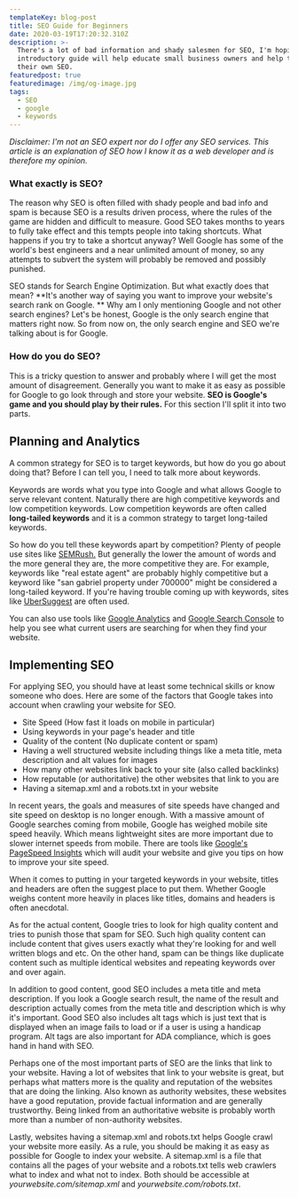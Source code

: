 ```yaml
---
templateKey: blog-post
title: SEO Guide for Beginners
date: 2020-03-19T17:20:32.310Z
description: >-
  There's a lot of bad information and shady salesmen for SEO, I'm hoping this
  introductory guide will help educate small business owners and help them do
  their own SEO.
featuredpost: true
featuredimage: /img/og-image.jpg
tags:
  - SEO
  - google
  - keywords
---
```

*Disclaimer: I'm not an SEO expert nor do I offer any SEO services. This article is an explanation of SEO how I know it as a web developer and is therefore my opinion.*

### What exactly is SEO?

The reason why SEO is often filled with shady people and bad info and spam is because SEO is a results driven process, where the rules of the game are hidden and difficult to measure. Good SEO takes months to years to fully take effect and this tempts people into taking shortcuts. What happens if you try to take a shortcut anyway? Well Google has some of the world's best engineers and a near unlimited amount of money, so any attempts to subvert the system will probably be removed and possibly punished.

SEO stands for Search Engine Optimization. But what exactly does that mean? **It's another way of saying you want to improve your website's search rank on Google. ** Why am I only mentioning Google and not other search engines? Let's be honest, Google is the only search engine that matters right now. So from now on, the only search engine and SEO we're talking about is for Google.

### How do you do SEO?

This is a tricky question to answer and probably where I will get the most amount of disagreement. Generally you want to make it as easy as possible for Google to go look through and store your website. **SEO is Google's game and you should play by their rules.** For this section I'll split it into two parts.

## Planning and Analytics

A common strategy for SEO is to target keywords, but how do you go about doing that? Before I can tell you, I need to talk more about keywords.

Keywords are words what you type into Google and what allows Google to serve relevant content. Naturally there are high competitive keywords and low competition keywords. Low competition keywords are often called **long-tailed keywords** and it is a common strategy to target long-tailed keywords.

So how do you tell these keywords apart by competition? Plenty of people use sites like [SEMRush.](https://www.semrush.com/) But generally the lower the amount of words and the more general they are, the more competitive they are. For example, keywords like "real estate agent" are probably highly competitive but a keyword like "san gabriel property under 700000" might be considered a long-tailed keyword. If you're having trouble coming up with keywords, sites like [UberSuggest](https://neilpatel.com/ubersuggest/) are often used.

You can also use tools like [Google Analytics](https://analytics.google.com/) and [Google Search Console](https://search.google.com/search-console/about) to help you see what current users are searching for when they find your website.

## Implementing SEO

For applying SEO, you should have at least some technical skills or know someone who does. Here are some of the factors that Google takes into account when crawling your website for SEO.

- Site Speed (How fast it loads on mobile in particular)
- Using keywords in your page's header and title
- Quality of the content (No duplicate content or spam)
- Having a well structured website including things like a meta title, meta description and alt values for images
- How many other websites link back to your site (also called backlinks)
- How reputable (or authoritative) the other websites that link to you are
- Having a sitemap.xml and a robots.txt in your website

In recent years, the goals and measures of site speeds have changed and site speed on desktop is no longer enough. With a massive amount of Google searches coming from mobile, Google has weighed mobile site speed heavily. Which means lightweight sites are more important due to slower internet speeds from mobile. There are tools like [Google's PageSpeed Insights](https://developers.google.com/speed/pagespeed/insights/) which will audit your website and give you tips on how to improve your site speed.

When it comes to putting in your targeted keywords in your website, titles and headers are often the suggest place to put them. Whether Google weighs content more heavily in places like titles, domains and headers is often anecdotal.

As for the actual content, Google tries to look for high quality content and tries to punish those that spam for SEO. Such high quality content can include content that gives users exactly what they're looking for and well written blogs and etc. On the other hand, spam can be things like duplicate content such as multiple identical websites and repeating keywords over and over again.

In addition to good content, good SEO includes a meta title and meta description. If you look a Google search result, the name of the result and description actually comes from the meta title and description which is why it's important. Good SEO also includes alt tags which is just text that is displayed when an image fails to load or if a user is using a handicap program. Alt tags are also important for ADA compliance, which is goes hand in hand with SEO.

Perhaps one of the most important parts of SEO are the links that link to your website. Having a lot of websites that link to your website is great, but perhaps what matters more is the quality and reputation of the websites that are doing the linking. Also known as authority websites, these websites have a good reputation, provide factual information and are generally trustworthy. Being linked from an authoritative website is probably worth more than a number of non-authority websites.

Lastly, websites having a sitemap.xml and robots.txt helps Google crawl your website more easily. As a rule, you should be making it as easy as possible for Google to index your website. A sitemap.xml is a file that contains all the pages of your website and a robots.txt tells web crawlers what to index and what not to index. Both should be accessible at *yourwebsite.com/sitemap.xml* and *yourwebsite.com/robots.txt*.


